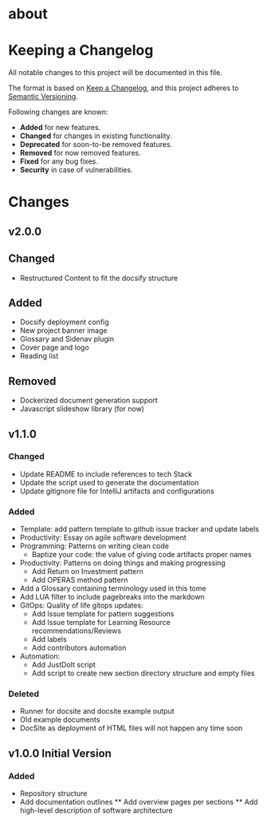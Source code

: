 # about

# Keeping a Changelog
All notable changes to this project will be documented in this file.

The format is based on [Keep a Changelog](https://keepachangelog.com/en/1.0.0/),
and this project adheres to [Semantic Versioning](https://semver.org/spec/v2.0.0.html).

Following changes are known:
  - **Added** for new features.
  - **Changed** for changes in existing functionality.
  - **Deprecated** for soon-to-be removed features.
  - **Removed** for now removed features.
  - **Fixed** for any bug fixes.
  - **Security** in case of vulnerabilities.


# Changes

## v2.0.0

## Changed
* Restructured Content to fit the docsify structure

## Added
* Docsify deployment config
* New project banner image
* Glossary and Sidenav plugin
* Cover page and logo
* Reading list

## Removed
* Dockerized document generation support
* Javascript slideshow library (for now)


## v1.1.0

### Changed
* Update README to include references to tech Stack
* Update the script used to generate the documentation 
* Update gitignore file for IntelliJ artifacts and configurations

### Added

* Template: add pattern template to github issue tracker and update labels
* Productivity: Essay on agile software development
* Programming: Patterns on writing clean code
  * Baptize your code: the value of giving code artifacts proper names
* Productivity: Patterns on doing things and making progressing
  * Add Return on Investment pattern
  * Add OPERAS method pattern
* Add a Glossary containing terminology used in this tome
* Add LUA filter to include pagebreaks into the markdown
* GitOps: Quality of life gitops updates:
  * Add Issue template for pattern suggestions 
  * Add Issue template for Learning Resource recommendations/Reviews
  * Add labels
  * Add contributors automation
* Automation:
  * Add JustDoIt script
  * Add script to create new section directory structure and empty files

### Deleted

* Runner for docsite and docsite example output
* Old example documents
* DocSite as deployment of HTML files will not happen any time soon

## v1.0.0 Initial Version
### Added 
* Repository structure 
* Add documentation outlines
  ** Add overview pages per sections
  ** Add high-level description of software architecture
